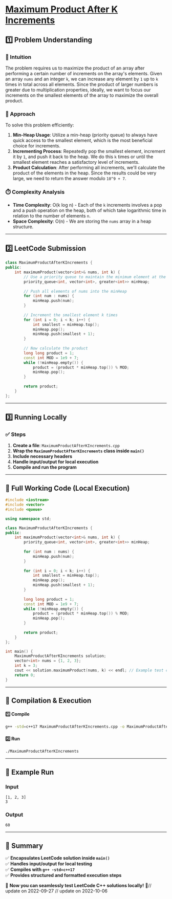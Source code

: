 # **[Maximum Product After K Increments](https://leetcode.com/problems/maximum-product-after-k-increments/description/)**  

## **1️⃣ Problem Understanding**  
### **📌 Intuition**  
The problem requires us to maximize the product of an array after performing a certain number of increments on the array's elements. Given an array `nums` and an integer `k`, we can increase any element by `1` up to `k` times in total across all elements. Since the product of larger numbers is greater due to multiplication properties, ideally, we want to focus our increments on the smallest elements of the array to maximize the overall product.

### **🚀 Approach**  
To solve this problem efficiently:
1. **Min-Heap Usage**: Utilize a min-heap (priority queue) to always have quick access to the smallest element, which is the most beneficial choice for increments.
2. **Incrementing Process**: Repeatedly pop the smallest element, increment it by `1`, and push it back to the heap. We do this `k` times or until the smallest element reaches a satisfactory level of increments.
3. **Product Calculation**: After performing all increments, we'll calculate the product of the elements in the heap. Since the results could be very large, we need to return the answer modulo `10^9 + 7`.

### **⏱️ Complexity Analysis**  
- **Time Complexity**: O(k log n) - Each of the `k` increments involves a pop and a push operation on the heap, both of which take logarithmic time in relation to the number of elements `n`.
- **Space Complexity**: O(n) - We are storing the `nums` array in a heap structure.

---  

## **2️⃣ LeetCode Submission**  
```cpp
class MaximumProductAfterKIncrements {
public:
    int maximumProduct(vector<int>& nums, int k) {
        // Use a priority queue to maintain the minimum element at the top.
        priority_queue<int, vector<int>, greater<int>> minHeap;
        
        // Push all elements of nums into the minHeap
        for (int num : nums) {
            minHeap.push(num);
        }
        
        // Increment the smallest element k times
        for (int i = 0; i < k; i++) {
            int smallest = minHeap.top();
            minHeap.pop();
            minHeap.push(smallest + 1);
        }
        
        // Now calculate the product
        long long product = 1;
        const int MOD = 1e9 + 7;
        while (!minHeap.empty()) {
            product = (product * minHeap.top()) % MOD;
            minHeap.pop();
        }
        
        return product;
    }
};
```  

---  

## **3️⃣ Running Locally**  
### **✅ Steps**  
1. **Create a file**: `MaximumProductAfterKIncrements.cpp`  
2. **Wrap the `MaximumProductAfterKIncrements` class inside `main()`**  
3. **Include necessary headers**  
4. **Handle input/output for local execution**  
5. **Compile and run the program**  

---  

## **📝 Full Working Code (Local Execution)**  
```cpp
#include <iostream>
#include <vector>
#include <queue>

using namespace std;

class MaximumProductAfterKIncrements {
public:
    int maximumProduct(vector<int>& nums, int k) {
        priority_queue<int, vector<int>, greater<int>> minHeap;
        
        for (int num : nums) {
            minHeap.push(num);
        }
        
        for (int i = 0; i < k; i++) {
            int smallest = minHeap.top();
            minHeap.pop();
            minHeap.push(smallest + 1);
        }
        
        long long product = 1;
        const int MOD = 1e9 + 7;
        while (!minHeap.empty()) {
            product = (product * minHeap.top()) % MOD;
            minHeap.pop();
        }
        
        return product;
    }
};

int main() {
    MaximumProductAfterKIncrements solution;
    vector<int> nums = {1, 2, 3};
    int k = 3;
    cout << solution.maximumProduct(nums, k) << endl; // Example test case
    return 0;
}
```  

---  

## **🔧 Compilation & Execution**  
#### **1️⃣ Compile**  
```bash
g++ -std=c++17 MaximumProductAfterKIncrements.cpp -o MaximumProductAfterKIncrements
```  

#### **2️⃣ Run**  
```bash
./MaximumProductAfterKIncrements
```  

---  

## **🎯 Example Run**  
### **Input**  
```
[1, 2, 3]
3
```  
### **Output**  
```
60
```  

---  

## **📌 Summary**  
✅ **Encapsulates LeetCode solution inside `main()`**  
✅ **Handles input/output for local testing**  
✅ **Compiles with `g++ -std=c++17`**  
✅ **Provides structured and formatted execution steps**  

🚀 **Now you can seamlessly test LeetCode C++ solutions locally!** 🚀// update on 2022-09-27
// update on 2022-10-06
